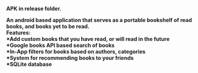 <b/>APK in release folder.

An android based application that serves as a portable bookshelf of read books, and books yet to be read. <br/>
Features:<br/>
*Add custom books that you have read, or will read in the future<br/>
*Google books API based search of books<br/>
*In-App filters for books based on authors, categories<br/>
*System for recommending books to your friends<br/>
*SQLite database<br/>
